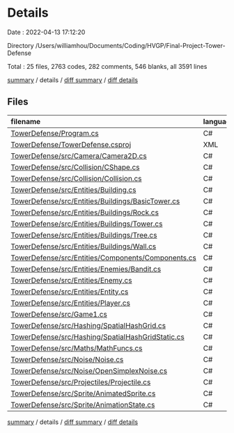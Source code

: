 # Details

Date : 2022-04-13 17:12:20

Directory /Users/williamhou/Documents/Coding/HVGP/Final-Project-Tower-Defense

Total : 25 files,  2763 codes, 282 comments, 546 blanks, all 3591 lines

[summary](results.md) / details / [diff summary](diff.md) / [diff details](diff-details.md)

## Files
| filename | language | code | comment | blank | total |
| :--- | :--- | ---: | ---: | ---: | ---: |
| [TowerDefense/Program.cs](/TowerDefense/Program.cs) | C# | 14 | 0 | 2 | 16 |
| [TowerDefense/TowerDefense.csproj](/TowerDefense/TowerDefense.csproj) | XML | 38 | 0 | 0 | 38 |
| [TowerDefense/src/Camera/Camera2D.cs](/TowerDefense/src/Camera/Camera2D.cs) | C# | 46 | 4 | 10 | 60 |
| [TowerDefense/src/Collision/CShape.cs](/TowerDefense/src/Collision/CShape.cs) | C# | 86 | 8 | 21 | 115 |
| [TowerDefense/src/Collision/Collision.cs](/TowerDefense/src/Collision/Collision.cs) | C# | 232 | 18 | 63 | 313 |
| [TowerDefense/src/Entities/Building.cs](/TowerDefense/src/Entities/Building.cs) | C# | 18 | 0 | 4 | 22 |
| [TowerDefense/src/Entities/Buildings/BasicTower.cs](/TowerDefense/src/Entities/Buildings/BasicTower.cs) | C# | 60 | 2 | 17 | 79 |
| [TowerDefense/src/Entities/Buildings/Rock.cs](/TowerDefense/src/Entities/Buildings/Rock.cs) | C# | 36 | 2 | 9 | 47 |
| [TowerDefense/src/Entities/Buildings/Tower.cs](/TowerDefense/src/Entities/Buildings/Tower.cs) | C# | 62 | 0 | 13 | 75 |
| [TowerDefense/src/Entities/Buildings/Tree.cs](/TowerDefense/src/Entities/Buildings/Tree.cs) | C# | 36 | 2 | 9 | 47 |
| [TowerDefense/src/Entities/Buildings/Wall.cs](/TowerDefense/src/Entities/Buildings/Wall.cs) | C# | 37 | 1 | 10 | 48 |
| [TowerDefense/src/Entities/Components/Components.cs](/TowerDefense/src/Entities/Components/Components.cs) | C# | 55 | 0 | 8 | 63 |
| [TowerDefense/src/Entities/Enemies/Bandit.cs](/TowerDefense/src/Entities/Enemies/Bandit.cs) | C# | 280 | 56 | 56 | 392 |
| [TowerDefense/src/Entities/Enemy.cs](/TowerDefense/src/Entities/Enemy.cs) | C# | 50 | 0 | 16 | 66 |
| [TowerDefense/src/Entities/Entity.cs](/TowerDefense/src/Entities/Entity.cs) | C# | 31 | 1 | 6 | 38 |
| [TowerDefense/src/Entities/Player.cs](/TowerDefense/src/Entities/Player.cs) | C# | 91 | 1 | 20 | 112 |
| [TowerDefense/src/Game1.cs](/TowerDefense/src/Game1.cs) | C# | 531 | 69 | 91 | 691 |
| [TowerDefense/src/Hashing/SpatialHashGrid.cs](/TowerDefense/src/Hashing/SpatialHashGrid.cs) | C# | 164 | 41 | 27 | 232 |
| [TowerDefense/src/Hashing/SpatialHashGridStatic.cs](/TowerDefense/src/Hashing/SpatialHashGridStatic.cs) | C# | 133 | 35 | 25 | 193 |
| [TowerDefense/src/Maths/MathFuncs.cs](/TowerDefense/src/Maths/MathFuncs.cs) | C# | 29 | 4 | 5 | 38 |
| [TowerDefense/src/Noise/Noise.cs](/TowerDefense/src/Noise/Noise.cs) | C# | 66 | 0 | 16 | 82 |
| [TowerDefense/src/Noise/OpenSimplexNoise.cs](/TowerDefense/src/Noise/OpenSimplexNoise.cs) | C# | 394 | 3 | 57 | 454 |
| [TowerDefense/src/Projectiles/Projectile.cs](/TowerDefense/src/Projectiles/Projectile.cs) | C# | 164 | 22 | 33 | 219 |
| [TowerDefense/src/Sprite/AnimatedSprite.cs](/TowerDefense/src/Sprite/AnimatedSprite.cs) | C# | 59 | 7 | 11 | 77 |
| [TowerDefense/src/Sprite/AnimationState.cs](/TowerDefense/src/Sprite/AnimationState.cs) | C# | 51 | 6 | 17 | 74 |

[summary](results.md) / details / [diff summary](diff.md) / [diff details](diff-details.md)
